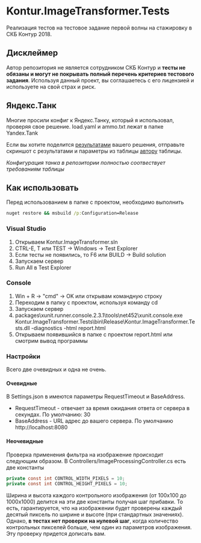 # Kontur.ImageTransformer.Tests
Реализация тестов на тестовое задание первой волны на стажировку в СКБ Контур 2018.

## Дисклеймер
Автор репозитория не является сотрудником СКБ Контур и **тесты не обязаны и могут не покрывать полный перечень критериев тестового задания**.
Используя данный проект, вы соглашаетесь с его лицензией и используете на свой страх и риск.

## Яндекс.Танк
Многие просили конфиг к Яндекс.Танку, который я использовал, проверяя свое решение. load.yaml и ammo.txt лежат в папке Yandex.Tank

Если вы хотите поделится [результатами](https://docs.google.com/spreadsheets/d/1STmc6E6h0-DJtSc9guihpTu9Z4hBeXkDLwhmFu6rqAk/edit#gid=0) вашего решения, 
отправьте скриншот с результатами и параметры из таблицы [автору](http://t.me/sparin) таблицы. 

_Конфигурация танка в репозитории полностью соотвествует требованиям таблицы_

## Как использовать
Перед использованием в папке с проектом, необходимо выполнить

```bat
nuget restore && msbuild /p:Configuration=Release
```
### Visual Studio
1. Открываем Kontur.ImageTransformer.sln
2. СTRL-E, T или TEST -> Windows -> Test Explorer
3. Если тесты не появились, то F6 или BUILD -> Build solution
4. Запускаем сервер
5. Run All в Test Explorer

### Console
1. Win + R -> "cmd" -> OK или открывам командную строку
2. Переходим в папку с проектом, используя команду cd
3. Запускаем сервер
3. packages\xunit.runner.console.2.3.1\tools\net452\xunit.console.exe Kontur.ImageTransformer.Tests\bin\Release\Kontur.ImageTransformer.Tests.dll -diagnostics -html report.html
4. Открываем появившийся в папке с проектом report.html или смотрим вывод программы

### Настройки
Всего две очевидных и одна не очень.
#### Очевидные
В Settings.json в имеются параметры RequestTimeout и BaseAddress. 
* RequestTimeout - отвечает за время ожидания ответа от сервера в секундах. По умолчанию: 30
* BaseAddress - URL адрес до вашего сервера. По умолчанию http://localhost:8080
#### Неочевидные
Проверка применения фильтра на изображение происходит следующим образом. В Controllers/ImageProcessingController.cs есть две константы 
```C#
private const int CONTROL_WIDTH_PIXELS = 10;
private const int CONTROL_HEIGHT_PIXELS = 10;
```
Ширина и высота каждого контрольного изображения (от 100х100 до 1000х1000) делится на эти две константы получая шаг прибавки. 
То есть, гарантируется, что на изображении будет проверены каждый десятый пиксель по ширине и высоте (при стандартных значениях). 
Однако, **в тестах нет проверки на нулевой шаг**, когда количество контрольных пикселей больше, чем один из параметров изображения. 
Эту проверку придется дописать вам.
